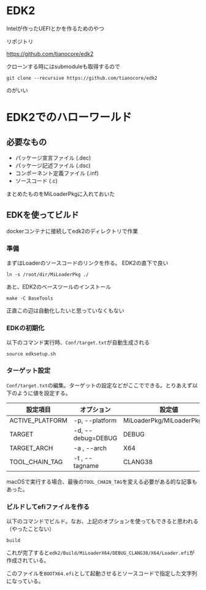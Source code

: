 # EDK2
Intelが作ったUEFIとかを作るためのやつ

リポジトリ

https://github.com/tianocore/edk2

クローンする時にはsubmoduleも取得するので
```
git clone --recursive https://github.com/tianocore/edk2
```
のがいい

# EDK2でのハローワールド

## 必要なもの
- パッケージ宣言ファイル (.dec)
- パッケージ記述ファイル (.dsc)
- コンポーネント定義ファイル (.inf)
- ソースコード (.c)

まとめたものをMiLoaderPkgに入れておいた



## EDKを使ってビルド
dockerコンテナに接続してedk2のディレクトリで作業

### 準備 
まずはLoaderのソースコードのリンクを作る。
EDK2の直下で良い
```:/root/edk2
ln -s /root/dir/MiLoaderPkg ./
```

あと、EDK2のベースツールのインストール
```
make -C BaseTools
```
正直この辺は自動化したいと思っていなくもない

### EDKの初期化
以下のコマンド実行時、`Conf/target.txt`が自動生成される
```
source edksetup.sh
```

### ターゲット設定
`Conf/target.txt`の編集。ターゲットの設定などがここでできる。とりあえず以下のように値を設定する。

| 設定項目 | オプション | 設定値 | 
| -- | -- | -- |
ACTIVE_PLATFORM | -p, --platform | MiLoaderPkg/MiLoaderPkg.dsc
TARGET | -d, --debug=DEBUG| DEBUG
TARGET_ARCH | -a , --arch | X64
TOOL_CHAIN_TAG |-t , --tagname | CLANG38

macOSで実行する場合、最後の`TOOL_CHAIN_TAG`を変える必要がある的な記事もあった。

### ビルドしてefiファイルを作る
以下のコマンドでビルド。なお、上記のオプションを使ってもできると思われる（やったことない）
```:edk2/
build 
```



これが完了すると`edk2/Build/MiLoaderX64/DEBUG_CLANG38/X64/Loader.efi`が作成されている。

このファイルを`BOOTX64.efi`として起動させるとソースコードで指定した文字列になっている。




